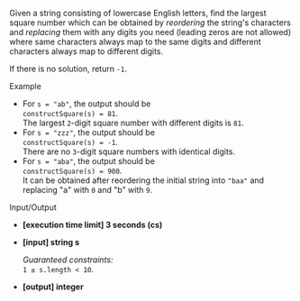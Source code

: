
Given a string consisting of lowercase English letters, find the largest square number which can be obtained by  _reordering_  the string's characters and  _replacing_  them with any digits you need (leading zeros are not allowed) where same characters always map to the same digits and different characters always map to different digits.

If there is no solution, return  `-1`.

Example

-   For  `s = "ab"`, the output should be  
    `constructSquare(s) = 81`.  
    The largest  `2`-digit square number with different digits is  `81`.
-   For  `s = "zzz"`, the output should be  
    `constructSquare(s) = -1`.  
    There are no  `3`-digit square numbers with identical digits.
-   For  `s = "aba"`, the output should be  
    `constructSquare(s) = 900`.  
    It can be obtained after reordering the initial string into  `"baa"`  and replacing "a" with  `0`  and "b" with  `9`.

Input/Output

-   **[execution time limit] 3 seconds (cs)**
    
-   **[input] string s**
    
    _Guaranteed constraints:_  
    `1 ≤ s.length < 10`.
    
-   **[output] integer**